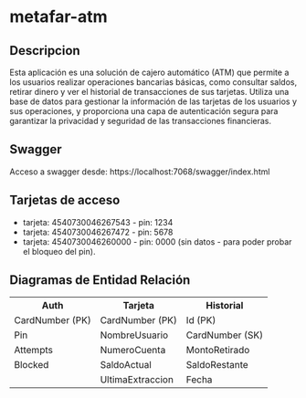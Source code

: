 # metafar-atm
## Descripcion
Esta aplicación es una solución de cajero automático (ATM) que permite a los usuarios realizar operaciones bancarias básicas, como consultar saldos, retirar dinero y ver el historial de transacciones de sus tarjetas. Utiliza una base de datos para gestionar la información de las tarjetas de los usuarios y sus operaciones, y proporciona una capa de autenticación segura para garantizar la privacidad y seguridad de las transacciones financieras.

## Swagger
Acceso a swagger desde: https://localhost:7068/swagger/index.html

## Tarjetas de acceso
- tarjeta: 4540730046267543 - pin: 1234
- tarjeta: 4540730046267472 - pin: 5678
- tarjeta: 4540730046260000 - pin: 0000 (sin datos - para poder probar el bloqueo del pin).

## Diagramas de Entidad Relación
<table>
  <tr>
    <th> Auth </th>
    <th> Tarjeta </th>
    <th> Historial </th>
  </tr>
  <tr>
    <td> CardNumber (PK) </td>
    <td> CardNumber (PK) </td>
    <td> Id (PK) </td>
  </tr>
  <tr>
    <td> Pin </td>
    <td> NombreUsuario </td>
    <td> CardNumber (SK) </td>
  </tr>
  <tr>
    <td> Attempts </td>
    <td> NumeroCuenta </td>
    <td> MontoRetirado </td>
  </tr>
    <tr>
    <td> Blocked </td>
    <td> SaldoActual </td>
    <td> SaldoRestante </td>
  </tr>
  <tr>
    <td>  </td>
    <td> UltimaExtraccion </td>
    <td> Fecha </td>
  </tr>
</table>
